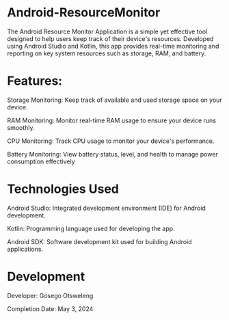 # Android-ResourceMonitor
The Android Resource Monitor Application is a simple yet effective tool designed to help users keep track of their device's resources. Developed using Android Studio and Kotlin, this app provides real-time monitoring and reporting on key system resources such as storage, RAM, and battery.

# Features:

Storage Monitoring: Keep track of available and used storage space on your device.

RAM Monitoring: Monitor real-time RAM usage to ensure your device runs smoothly.

CPU Monitoring: Track CPU usage to monitor your device's performance.

Battery Monitoring: View battery status, level, and health to manage power consumption effectively

# Technologies Used

Android Studio: Integrated development environment (IDE) for Android development.

Kotlin: Programming language used for developing the app.

Android SDK: Software development kit used for building Android applications.

# Development

Developer: Gosego Otsweleng

Completion Date: May 3, 2024
